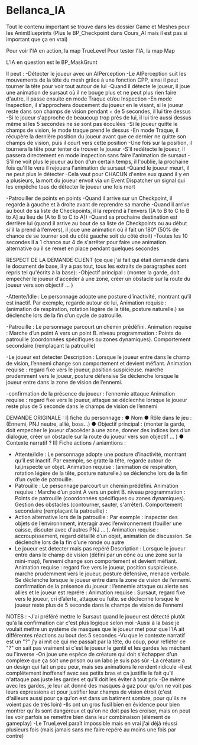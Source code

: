﻿# Bellanca_IA
 
 Tout le contenu important se trouve dans les dossier Game et Meshes pour les AnimBlueprints (Plus le BP_Checkpoint dans Cours_AI mais il est pas si important que ça en vrai)

 Pour voir l'IA en action, la map TrueLevel
 Pour tester l'IA, la map Map

 L'IA en question est le BP_MaskGrunt
 
 Il peut :
 -Détecter le joueur avec un AIPerception
	-Le AIPerception suit les mouvements de la tête du mesh grâce à une fonction CPP, ainsi il peut tourner la tête pour voir tout autour de lui
	-Quand il détecte le joueur, il joue une animation de sursaut où il ne bouge plus et ne peut plus rien faire d'autre, il passe ensuite en mode Traque et/ou Inspection
		-En mode Inspection, il s'approchera doucement du joueur en le visant, si le joueur reste dans son champs de vision pendant + de 5 secondes, il lui tire dessus
		-Si le joueur s'approche de beaucoup trop près de lui, il lui tire aussi dessus même si les 5 secondes ne se sont pas écoulées
	-Si le joueur quitte le champs de vision, le mode traque prend le dessus
		-En mode Traque, il récupère la dernière position du joueur avant que ce dernier ne quitte son champs de vision, puis il court vers cette position
		-Une fois sur la position, il tournera la tête pour tenter de trouver le joueur
			-S'il redétecte le joueur, il passera directement en mode inspection sans faire l'animation de sursaut
			-S'il ne voit plus le joueur au bon d'un certain temps, il l'oublie, la prochaine fois qu'il le vera il rejouera l'animation de sursaut
	-Quand le joueur meurt, il ne peut plus le détecter
		-Cela vaut pour CHACUN d'entre eux quand il y en a plusieurs, la mort du joueur envoit via un Event Dispatcher un signal qui les empêche tous de détecter le joueur
  		une fois mort

 -Patrouiller de points en points
	-Quand il arrive sur un Checkpoint, il regarde à gauche et à droite avant de reprendre sa marche
	-Quand il arrive au bout de sa liste de Checkpoints, il la reprend à l'envers ([A to B to C to B to A] au lieu de [A to B to C to A])
	-Quand sa prochaine destination est derrière lui (quand il arrive au bout de sa liste de Checkpoints ou au début si'il la prend à l'envers),
	il joue une animation où il fait un 180° (50% de chance de se tourner soit du côté gauche soit du côté droit)
	-Toutes les 10 secondes il a 1 chance sur 4 de s'arrêter pour faire une animation alternative ou il se remet en place pendant quelques secondes


	
RESPECT DE LA DEMANDE CLIENT (ce que j'ai fait qui était demandé dans le document de base, il y a pas tout, tous les extraits de paragraphes sont repris tel qu'écrits à la base):
-Objectif principal : (monter la garde, doit empecher le joueur d'accéder à une zone, créer un obstacle sur la route du joueur vers son objectif … )

-Attente/Idle : Le personnage adopte une posture d’inactivité, montrant qu’il est inactif. Par exemple, regarde autour de lui, 
Animation requise : (animation de respiration, rotation légère de la tête, posture naturelle.) 
se déclenche lors de la fin d’un cycle de patrouille.

-Patrouille : Le personnage parcourt un chemin prédéfini.
Animation requise : Marche d’un point A vers un point B.
niveau programmation : Points de patrouille (coordonnées spécifiques ou zones dynamiques).
Comportement secondaire (remplaçant la patrouille)

-Le joueur est detecter
Description : Lorsque le joueur entre dans le champ de vision, l’ennemi change son comportement et devient méfiant.
Animation requise : regard fixe vers le joueur, position suspicieuse. marche prudemment
vers le joueur, posture défensive
Se déclenche lorsque le joueur entre dans la zone de vision de l’ennemi.

-confirmation de la présence du joueur :
l’ennemie attaque
Animation requise : regard fixe vers le joueur, attaque
se déclecnhe lorsque le joueur reste plus de 5 seconde dans le champs de vision de
l’ennemi



DEMANDE ORIGINALE :
I] fiche du personnage :
● Nom
● Rôle dans le jeu : (Ennemi, PNJ neutre, allié, boss…)
● Objectif principal : (monter la garde, doit empecher le joueur d'accéder à une zone,
donner des indices lors d’un dialogue, créer un obstacle sur la route du joueur vers
son objectif … )
● Contexte narratif ?
II] Fiche actions / aniamtions :
- Attente/Idle : Le personnage adopte une posture d’inactivité, montrant qu’il est inactif.
Par exemple, se gratte la tête, regarde autour de lui,inspecte un objet.
Animation requise : (animation de respiration, rotation légère de la tête, posture naturelle.)
se déclenche lors de la fin d’un cycle de patrouille.
- Patrouille : Le personnage parcourt un chemin prédéfini.
Animation requise : Marche d’un point A vers un point B.
niveau programmation :
Points de patrouille (coordonnées spécifiques ou zones dynamiques).
Gestion des obstacles (contourner, sauter, s'arrêter).
Comportement secondaire (remplaçant la patrouille) :
- Action alternative lors de la patrouille :
Par exemple : inspecter des objets de l’environnment, interagir avec l’environnement (fouiller
une caisse, discuter avec d'autres PNJ … ).
Animation requise : accroupissement, regard détaillé d’un objet, animation de discussion.
Se déclenche lors de la fin d’une ronde ou autre
- Le joueur est detecter mais pas repéré
Description : Lorsque le joueur entre dans le champ de vision (défini par un cône ou une
zone sur la mini-map), l’ennemi change son comportement et devient méfiant.
Animation requise : regard fixe vers le joueur, position suspicieuse. marche prudemment
vers le joueur, posture défensive, menace verbale.
Se déclenche lorsque le joueur entre dans la zone de vision de l’ennemi.
confirmation de la présence du joueur :
l’ennemie attaque ou alerte ses allies et le joueur est repréré :
Animation requise : Sursaut, regard fixe vers le joueur, cri d’alerte, attaque ou fuite.
se déclecnhe lorsque le joueur reste plus de 5 seconde dans le champs de vision de
l’ennemi



NOTES :
-J'ai préféré mettre le Sursaut quand le joueur est détecté plutôt qu'à la confirmation car c'est plus logique selon moi
-Aussi à la base je voulait mettre un système de masques que le joueur met pour que l'IA ait différentes réactions au bout des 5 secondes
-Vu que le contexte narratif est un "?" j'y ai mit ce qui me passait par la tête, du coup, pour refléter ce "?" on sait pas vraiment si c'est le joueur le gentil et les gardes les méchant ou l'inverse
	-On joue une espèce de créature qui doit s'échapper d'un complexe que ça soit une prison ou un labo je suis pas sûr
	-La créature a un design qui fait un peu peur, mais ses animations le rendent ridicule
	-il est complétement inoffensif avec ses petits bras et ça justifie le fait qu'il n'attaque pas juste les gardes et qu'il doit les éviter à tout prix
	-De même avec les gardes, je leur ait donné des masques à gaz pour qu'on ne voit pas leurs expressions et pour justifier leur champs de vision étroit
	(c'est d'ailleurs aussi pour ça qu'on est dans un batiment sombre, pour qu'ils ne voient pas de très loin)
	-Ils ont un gros fusil bien en évidence pour bien montrer qu'ils sont dangereux et qu'on ne doit pas les croiser, mais on peut les voir parfois se remettre bien dans leur combinaison (élément de gameplay)
-Le TrueLevel paraît impossible mais en vrai j'ai déjà réussi plusieurs fois (mais jamais sans me faire repéré au moins une fois par contre)

